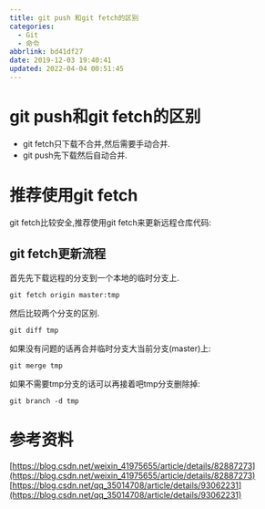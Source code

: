 ```yaml
---
title: git push 和git fetch的区别
categories: 
  - Git
  - 命令
abbrlink: bd41df27
date: 2019-12-03 19:40:41
updated: 2022-04-04 00:51:45
---
```

# git push和git fetch的区别
- git fetch只下载不合并,然后需要手动合并.
- git push先下载然后自动合并.

# 推荐使用git fetch
git fetch比较安全,推荐使用git fetch来更新远程仓库代码:
## git fetch更新流程
首先先下载远程的分支到一个本地的临时分支上.
```shell
git fetch origin master:tmp
```
然后比较两个分支的区别.
```shell
git diff tmp 
```
如果没有问题的话再合并临时分支大当前分支(master)上:
```shell
git merge tmp
```
如果不需要tmp分支的话可以再接着吧tmp分支删除掉:
```shell
git branch -d tmp
```

# 参考资料
[https://blog.csdn.net/weixin_41975655/article/details/82887273](https://blog.csdn.net/weixin_41975655/article/details/82887273)
[https://blog.csdn.net/qq_35014708/article/details/93062231](https://blog.csdn.net/qq_35014708/article/details/93062231)
